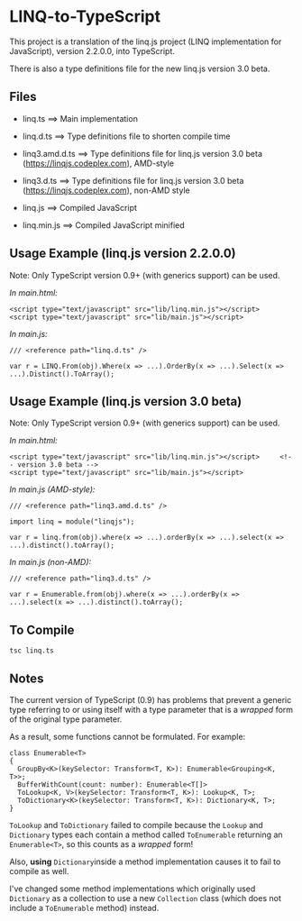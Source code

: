 LINQ-to-TypeScript
==================

This project is a translation of the linq.js project (LINQ implementation for JavaScript), version 2.2.0.0, into TypeScript.

There is also a type definitions file for the new linq.js version 3.0 beta.


Files
-----

- linq.ts     ==> Main implementation
- linq.d.ts   ==> Type definitions file to shorten compile time

- linq3.amd.d.ts  ==> Type definitions file for linq.js version 3.0 beta (https://linqjs.codeplex.com), AMD-style
- linq3.d.ts  ==> Type definitions file for linq.js version 3.0 beta (https://linqjs.codeplex.com), non-AMD style

- linq.js     ==> Compiled JavaScript
- linq.min.js ==> Compiled JavaScript minified


Usage Example (linq.js version 2.2.0.0)
---------------------------------------

Note: Only TypeScript version 0.9+ (with generics support) can be used.

_In main.html:_

```
<script type="text/javascript" src="lib/linq.min.js"></script>
<script type="text/javascript" src="lib/main.js"></script>
```

_In main.js:_

```
/// <reference path="linq.d.ts" />

var r = LINQ.From(obj).Where(x => ...).OrderBy(x => ...).Select(x => ...).Distinct().ToArray();
```


Usage Example (linq.js version 3.0 beta)
----------------------------------------

Note: Only TypeScript version 0.9+ (with generics support) can be used.

_In main.html:_

```
<script type="text/javascript" src="lib/linq.min.js"></script>     <!-- version 3.0 beta -->
<script type="text/javascript" src="lib/main.js"></script>
```

_In main.js (AMD-style):_

```
/// <reference path="linq3.amd.d.ts" />

import linq = module("linqjs");

var r = linq.from(obj).where(x => ...).orderBy(x => ...).select(x => ...).distinct().toArray();
```

_In main.js (non-AMD):_

```
/// <reference path="linq3.d.ts" />

var r = Enumerable.from(obj).where(x => ...).orderBy(x => ...).select(x => ...).distinct().toArray();
```


To Compile
----------

```
tsc linq.ts
```


Notes
-----

The current version of TypeScript (0.9) has problems that prevent a generic type referring to or using itself with a type parameter that is a _wrapped_ form of the original type parameter.

As a result, some functions cannot be formulated.  For example:

```
class Enumerable<T>
{
  GroupBy<K>(keySelector: Transform<T, K>): Enumerable<Grouping<K, T>>;
  BufferWithCount(count: number): Enumerable<T[]>
  ToLookup<K, V>(keySelector: Transform<T, K>): Lookup<K, T>;
  ToDictionary<K>(keySelector: Transform<T, K>): Dictionary<K, T>;
}
```

```ToLookup``` and ```ToDictionary``` failed to compile because the ```Lookup``` and ```Dictionary``` types each contain a method called ```ToEnumerable``` returning an ```Enumerable<T>```, so this counts as a _wrapped_ form!

Also, **using** ```Dictionary```inside a method implementation causes it to fail to compile as well.

I've changed some method implementations which originally used ```Dictionary``` as a collection to use a new ```Collection``` class (which does not include a ```ToEnumerable``` method) instead.
